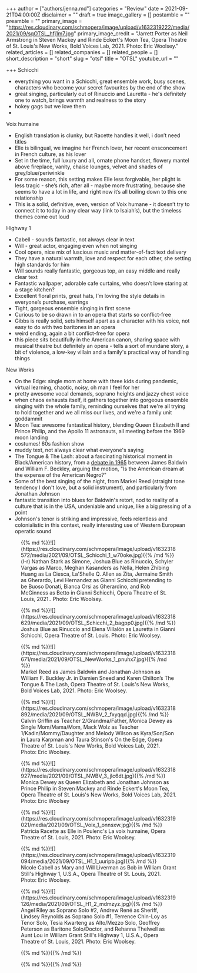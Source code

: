 +++
author = ["authors/jenna.md"]
categories = "Review"
date = 2021-09-21T04:00:00Z
disclaimer = ""
draft = true
image_gallery = []
postamble = ""
preamble = ""
primary_image = "https://res.cloudinary.com/schmopera/image/upload/v1632319222/media/2021/09/sqOTSL_hfj1m7.jpg"
primary_image_credit = "Jarrett Porter as Neil Armstrong in Steven Mackey and Rinde Eckert's Moon Tea, Opera Theatre of St. Louis's New Works, Bold Voices Lab, 2021. Photo: Eric Woolsey."
related_articles = []
related_companies = []
related_people = []
short_description = "short"
slug = "otsl"
title = "OTSL"
youtube_url = ""

+++
Schicchi

* everything you want in a Schicchi, great ensemble work, busy scenes, characters who become your secret favourites by the end of the show
* great singing, particularly out of Rinuccio and Lauretta - he's definitely one to watch, brings warmth and realness to the story
* hokey gags but we love them
* 

Voix humaine

* English translation is clunky, but Racette handles it well, i don’t need titles
* Elle is bilingual, we imagine her French lover, her recent ensconcement in French culture, as his lover
* Set in the time, full luxury and all, ornate phone handset, flowery mantel above fireplace, vanity, chaise lounges, velvet and shades of grey/blue/periwinkle
* For some reason, this setting makes Elle less forgivable, her plight is less tragic - she’s rich, after all - maybe more frustrating, because she seems to have a lot in life, and right now it’s all boiling down to this one relationship
* This is a solid, definitive, even, version of Voix humane - it doesn’t try to connect it to today in any clear way (link to Isaiah’s), but the timeless themes come out loud

Highway 1

* Cabell - sounds fantastic, not always clear in text
* Will - great actor, engaging even when not singing
* Cool opera, nice mix of luscious music and matter-of-fact text delivery
* They have a natural warmth, love and respect for each other, she setting high standards for him
* Will sounds really fantastic, gorgeous top, an easy middle and really clear text
* Fantastic wallpaper, adorable cafe curtains, who doesn’t love staring at a stage kitchen?
* Excellent floral prints, great hats, I’m loving the style details in everyone’s purchase, earrings
* Tight, gorgeous ensemble singing in first scene
* Curious to be so drawn in to an opera that starts so conflict-free
* Gibbs is really solid, sets himself apart as a character with his voice, not easy to do with two baritones in an opera
* weird ending, again a bit conflict-free for opera
* this piece sits beautifully in the American canon, sharing space with musical theatre but definitely an opera - tells a sort of mundane story, a bit of violence, a low-key villain and a family's practical way of handling things

New Works

* On the Edge: single mom at home with three kids during pandemic, virtual learning, chaotic, noisy, oh man I feel for her
* pretty awesome vocal demands, soprano heights and jazzy chest voice
* when chaos exhausts itself, it gathers together into gorgeous ensemble singing with the whole family, reminding ourselves that we're all trying to hold together and we all miss our lives, and we're a family unit goddammit
* Moon Tea: awesome fantastical history, blending Queen Elizabeth II and Prince Philip, and the Apollo 11 astronauts, all meeting before the 1969 moon landing
* costumes! 60s fashion show
* muddy text, not always clear what everyone's saying
* The Tongue & The Lash: about a fascinating historical moment in Black/American history, from a [debate in 1965](https://www.theatlantic.com/entertainment/archive/2019/12/james-baldwin-william-f-buckley-debate/602695/) between James Baldwin and William F. Beckley, arguing the motion, "Is the American dream at the expense of the American Negro?"
* Some of the best singing of the night, from Markel Reed (straight tone tendency I don't love, but a solid instrument), and particularly from Jonathan Johnson
* fantastic transition into blues for Baldwin's retort, nod to reality of a culture that is in the USA, undeniable and unique, like a big pressing of a point
* Johnson's tenor is striking and impressive, feels relentless and colonialistic in this context, really interesting use of Western European operatic sound

<figure data-type="image">{{% md %}}![](https://res.cloudinary.com/schmopera/image/upload/v1632318572/media/2021/09/OTSL_Schicchi_1_w70oke.jpg){{% /md %}}

<figcaption>(l-r) Nathan Stark as Simone, Joshua Blue as Rinuccio, Schyler Vargas as Marco, Meghan Kasanders as Nella, Helen Zhibing Huang as La Ciesca, La'Shelle Q. Allen as Zita, Jermaine Smith as Gherardo, Levi Hernandez as Gianni Schicchi pretending to be Buoso Donati, Bianca Orsi as Gherardino, and Rob McGinness as Betto in Gianni Schicchi, Opera Theatre of St. Louis, 2021.. Photo: Eric Woolsey.</figcaption>

</figure>

<figure data-type="image">{{% md %}}![](https://res.cloudinary.com/schmopera/image/upload/v1632318629/media/2021/09/OTSL_Schicchi_2_bagpp0.jpg){{% /md %}}

<figcaption>Joshua Blue as Rinuccio and Elena Villalón as Lauretta in Gianni Schicchi, Opera Theatre of St. Louis. Photo: Eric Woolsey.</figcaption>

</figure>

<figure data-type="image">{{% md %}}![](https://res.cloudinary.com/schmopera/image/upload/v1632318671/media/2021/09/OTSL_NewWorks_1_pnuhx7.jpg){{% /md %}}

<figcaption>Markel Reed as James Baldwin and Jonathan Johnson as William F. Buckley Jr. in Damien Sneed and Karen Chilton’s The Tongue & The Lash, Opera Theatre of St. Louis's New Works, Bold Voices Lab, 2021. Photo: Eric Woolsey.</figcaption>

</figure>

<figure data-type="image">{{% md %}}![](https://res.cloudinary.com/schmopera/image/upload/v1632318892/media/2021/09/OTSL_NWBV_2_fxyqqd.jpg){{% /md %}}

<figcaption>Calvin Griffin as Teacher 2/Grandma/Father, Monica Dewey as Single Mom/Mama/Mom, Mack Wolz as Teacher 1/Kadin/Mommy/Daughter and Melody Wilson as Kyra/Son/Son in Laura Karpman and Taura Stinson's On the Edge, Opera Theatre of St. Louis's New Works, Bold Voices Lab, 2021. Photo: Eric Woolsey.</figcaption>

</figure>

<figure data-type="image">{{% md %}}![](https://res.cloudinary.com/schmopera/image/upload/v1632318927/media/2021/09/OTSL_NWBV_3_jlc6dt.jpg){{% /md %}}

<figcaption>Monica Dewey as Queen Elizabeth and Jonathan Johnson as Prince Philip in Steven Mackey and Rinde Eckert's Moon Tea, Opera Theatre of St. Louis's New Works, Bold Voices Lab, 2021. Photo: Eric Woolsey</figcaption>

</figure>

<figure data-type="image">{{% md %}}![](https://res.cloudinary.com/schmopera/image/upload/v1632319021/media/2021/09/OTSL_Voix_1_onnsxw.jpg){{% /md %}}

<figcaption>Patricia Racette as Elle in Poulenc's La voix humaine, Opera Theatre of St. Louis, 2021. Photo: Eric Woolsey.</figcaption>

</figure>

<figure data-type="image">{{% md %}}![](https://res.cloudinary.com/schmopera/image/upload/v1632319094/media/2021/09/OTSL_H1_1_uuripb.jpg){{% /md %}}

<figcaption>Nicole Cabell as Mary and Will Liverman as Bob in William Grant Still's Highway 1, U.S.A., Opera Theatre of St. Louis, 2021. Photo: Eric Woolsey.</figcaption>

</figure>

<figure data-type="image">{{% md %}}![](https://res.cloudinary.com/schmopera/image/upload/v1632319126/media/2021/09/OTSL_H1_2_mdmzyz.jpg){{% /md %}}

<figcaption>Angel Riley as Soprano Solo #2, Andrew René as Sheriff, Lindsey Reynolds as Soprano Solo #1, Terrence Chin-Loy as Tenor Solo, Tesia Kwarteng as Alto/Mezzo Solo, Geoffrey Peterson as Baritone Solo/Doctor, and Rehanna Thelwell as Aunt Lou in William Grant Still's Highway 1, U.S.A., Opera Theatre of St. Louis, 2021. Photo: Eric Woolsey.</figcaption>

</figure>

<figure data-type="image">{{% md %}}{{% /md %}}

<figcaption></figcaption>

</figure>

<figure data-type="image">{{% md %}}{{% /md %}}

<figcaption></figcaption>

</figure>